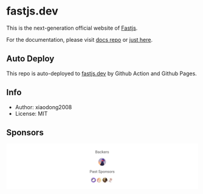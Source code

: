 # fastjs.dev

This is the next-generation official website of [Fastjs](https://github.com/fastjs-team/core).

For the documentation, please visit [docs repo](https://github.com/fastjs-team/docs) or [just here](https://docs.fastjs.dev/).

## Auto Deploy

This repo is auto-deployed to [fastjs.dev](https://fastjs.dev) by Github Action and Github Pages.

## Info

- Author: xiaodong2008
- License: MIT

## Sponsors

<div align="center">
  <img src="https://raw.githubusercontent.com/xiaodong2008/sponsors/main/sponsors.wide.svg" />
</div>

